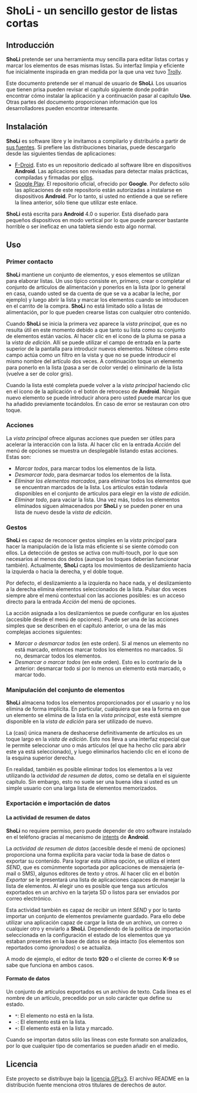 # ShoLi - un sencillo gestor de listas cortas

## Introducción

**ShoLi** pretende ser una herramienta muy sencilla para editar listas cortas y marcar los elementos de esas mismas listas. Su interfaz limpia y eficiente fue inicialmente inspirada en gran medida por la que una vez tuvo [Trolly](http://code.google.com/p/trolly/).

Este documento pretende ser el manual de usuario de **ShoLi**. Los usuarios que tienen prisa pueden revisar el capítulo siguiente donde podrán encontrar cómo instalar la aplicación y a continuación pasar al capítulo **Uso**. Otras partes del documento proporcionan información que los desarrolladores pueden encontrar interesante.

## Instalación

**ShoLi** es software libre y le invitamos a compilarlo y distribuirlo a partir de [sus fuentes](https://github.com/dsoulayrol/android-Sholi). Si prefiere las distribuciones binarias, puede descargarlo desde las siguientes tiendas de aplicaciones:

 * [F-Droid](https://f-droid.org/repository/browse/?fdid=name.soulayrol.rhaa.sholi). Esto es un repositorio dedicado al software libre en dispositivos **Android**. Las aplicaciones son revisadas para detectar malas prácticas, compiladas y firmadas por [ellos](https://f-droid.org/about/).
 * [Google Play](https://play.google.com/store/apps/details?id=name.soulayrol.rhaa.sholi). El repositorio oficial, ofrecido por **Google**. Por defecto sólo las aplicaciones de este repositorio están autorizadas a instalarse en dispositivos **Android**. Por lo tanto, si usted no entiende a que se refiere la línea anterior, sólo tiene que utilizar este enlace.

**ShoLi** está escrita para **Android** 4.0 o superior. Está diseñado para pequeños dispositivos en modo vertical por lo que puede parecer bastante horrible o ser ineficaz en una tableta siendo esto algo normal.

## Uso

### Primer contacto

**ShoLi** mantiene un conjunto de elementos, y esos elementos se utilizan para elaborar listas. Un uso típico consiste en, primero, crear o completar el conjunto de artículos de alimentación y ponerlos en la lista (por lo general en casa, cuando usted se da cuenta de que se va a acabar la leche, por ejemplo) y luego abrir la lista y marcar los elementos cuando se introducen en el carrito de la compra. **ShoLi** no está limitado sólo a listas de alimentación, por lo que pueden crearse listas con cualquier otro contenido.

Cuando **ShoLi** se inicia la primera vez aparece la *vista principal*, que es no resulta útil en este momento debido a que tanto su lista como su conjunto de elementos están vacíos. Al hacer clic en el icono de la pluma se pasa a la *vista de edición*. Allí se puede utilizar el campo de entrada en la parte superior de la pantalla para introducir nuevos elementos. Nótese cómo este campo actúa como un filtro en la vista y que no se puede introducir el mismo nombre del artículo dos veces. A continuación toque un elemento para ponerlo en la lista (pasa a ser de color verde) o eliminarlo de la lista (vuelve a ser de color gris).

Cuando la lista esté completa puede volver a la *vista principal* haciendo clic en el icono de la aplicación o el botón de retroceso de **Android**. Ningún nuevo elemento se puede introducir ahora pero usted puede marcar los que ha añadido previamente tocándolos. En caso de error se restauran con otro toque.

### Acciones

La *vista principal* ofrece algunas acciones que pueden ser útiles para acelerar la interacción con la lista. Al hacer clic en la entrada *Acción* del menú de opciones se muestra un desplegable listando estas acciones. Estas son:

 * *Marcar todos*, para marcar todos los elementos de la lista.
 * *Desmarcar todo*, para desmarcar todos los elementos de la lista.
 * *Eliminar los elementos marcados*, para eliminar todos los elementos que se encuentran marcados de la lista. Los artículos están todavía disponibles en el conjunto de artículos para elegir en la *vista de edición*.
 * *Eliminar todo*, para vaciar la lista. Una vez más, todos los elementos eliminados siguen almacenados por **ShoLi** y se pueden poner en una lista de nuevo desde la *vista de edición*.

### Gestos

**ShoLi** es capaz de reconocer gestos simples en la *vista principal* para hacer la manipulación de la lista más eficiente si se siente cómodo con ellos. La detección de gestos se activa con multi-touch, por lo que son necesarios al menos dos dedos (aunque los toques deberían funcionar también). Actualmente, **ShoLi** capta los movimientos de deslizamiento hacia la izquierda o hacia la derecha, y el doble toque.

Por defecto, el deslizamiento a la izquierda no hace nada, y el deslizamiento a la derecha elimina elementos seleccionados de la lista. Pulsar dos veces siempre abre el menú contextual con las acciones posibles: es un acceso directo para la entrada *Acción* del menú de opciones.

La acción asignada a los deslizamientos se puede configurar en los ajustes (accesible desde el menú de opciones). Puede ser una de las acciones simples que se describen en el capítulo anterior, o una de las más complejas acciones siguientes:

* *Marcar o desmarcar todos* (en este orden). Si al menos un elemento no está marcado, entonces marcar todos los elementos no marcados. Si no, desmarcar todos los elementos.
* *Desmarcar o marcar todos* (en este orden). Esto es lo contrario de la anterior: desmarcar todo si por lo menos un elemento está marcado, o marcar todo.

### Manipulación del conjunto de elementos

**ShoLi** almacena todos los elementos proporcionados por el usuario y no los elimina de forma implícita. En particular, cualquiera que sea la forma en que un elemento se elimina de la lista en la *vista principal*, este está siempre disponible en la *vista de edición* para ser utilizado de nuevo.

La (casi) única manera de deshacerse definitivamente de artículos es un toque largo en la *vista de edición*. Esto nos lleva a una interfaz especial que le permite seleccionar uno o más artículos (el que ha hecho clic para abrir este ya está seleccionado), y luego eliminarlos haciendo clic en el icono de la esquina superior derecha.

En realidad, también es posible eliminar todos los elementos a la vez utilizando la *actividad de resumen de datos*, como se detalla en el siguiente capítulo. Sin embargo, esto no suele ser una buena idea si usted es un simple usuario con una larga lista de elementos memorizados.

### Exportación e importación de datos

#### La actividad de resumen de datos

**ShoLi** no requiere permiso, pero puede depender de otro software instalado en el teléfono gracias al mecanismo de [intents](http://developer.android.com/training/basics/intents/index.html) de **Android**.

La *actividad de resumen de datos* (accesible desde el menú de opciones) proporciona una forma explícita para vaciar toda la base de datos o exportar su contenido. Para lograr esta última opción, se utiliza el intent *SEND*, que es comúnmente soportada por aplicaciones de mensajería (e-mail o SMS), algunos editores de texto y otros. Al hacer clic en el botón *Exportar* se le presentará una lista de aplicaciones capaces de manejar la lista de elementos. Al elegir uno es posible que tenga sus artículos exportados en un archivo en la tarjeta SD o listos para ser enviados por correo electrónico.

Esta actividad también es capaz de recibir un intent *SEND* y por lo tanto importar un conjunto de elementos previamente guardado. Para ello debe utilizar una aplicación capaz de cargar la lista de un archivo, un correo o cualquier otro y enviarlo a **ShoLi**. Dependiendo de la política de importación seleccionada en la configuración el estado de los elementos que ya estaban presentes en la base de datos se deja intacto (los elementos son reportados como *ignorados*) o se actualiza.

A modo de ejemplo, el editor de texto **920** o el cliente de correo **K-9** se sabe que funciona en ambos casos.

#### Formato de datos

Un conjunto de artículos exportados es un archivo de texto. Cada línea es el nombre de un artículo, precedido por un solo carácter que define su estado.

  * `*`: El elemento no está en la lista.
  * `-`: El elemento está en la lista.
  * `+`: El elemento está en la lista y marcado.

Cuando se importan datos sólo las líneas con este formato son analizados, por lo que cualquier tipo de comentarios se pueden añadir en el medio.

## Licencia

Este proyecto se distribuye bajo la [licencia GPLv3](http://www.gnu.org/copyleft/gpl-3.0.html). El archivo README en la distribución fuente menciona otros titulares de derechos de autor.

